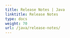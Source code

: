 ```yaml
---
title: Release Notes | Java
linktitle: Release Notes
type: docs
weight: 70
url: /java/release-notes/
---
```

